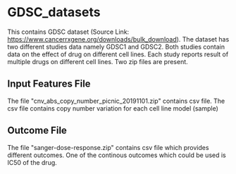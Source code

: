 # GDSC_datasets
This contains GDSC dataset (Source Link: https://www.cancerrxgene.org/downloads/bulk_download). The dataset has two different studies data namely GDSC1 and GDSC2. Both studies contain data on the effect of drug on different cell lines. Each study reports result of multiple drugs on different cell lines.
Two zip files are present. 

## Input Features File
The file "cnv_abs_copy_number_picnic_20191101.zip" contains csv file. The csv file contains copy number variation for each cell line model (sample)


## Outcome File
The file "sanger-dose-response.zip" contains csv file which provides different outcomes. One of the continous outcomes which could be used is IC50 of the drug.
